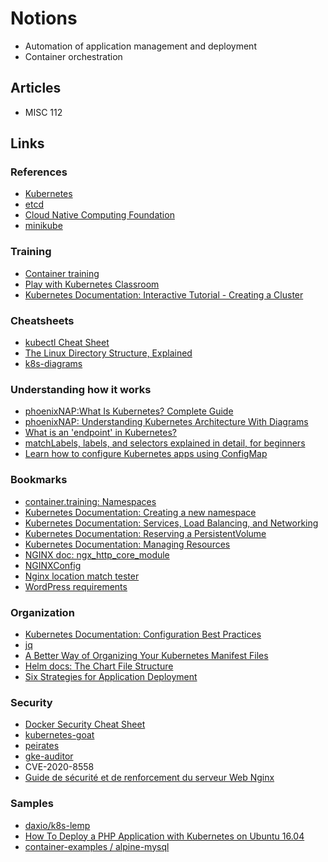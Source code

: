 # Notions

- Automation of application management and deployment
- Container orchestration

## Articles

- MISC 112

## Links

### References

- [Kubernetes](https://kubernetes.io/)
- [etcd](https://etcd.io/)
- [Cloud Native Computing Foundation](https://www.cncf.io/)
- [minikube](https://minikube.sigs.k8s.io/docs/)

### Training

- [Container training](https://container.training/)
- [Play with Kubernetes Classroom](https://training.play-with-kubernetes.com/)
- [Kubernetes Documentation: Interactive Tutorial - Creating a Cluster](https://kubernetes.io/docs/tutorials/kubernetes-basics/create-cluster/cluster-interactive/)

### Cheatsheets

- [kubectl Cheat Sheet](https://phoenixnap.com/kb/kubectl-commands-cheat-sheet)
- [The Linux Directory Structure, Explained](https://www.howtogeek.com/117435/htg-explains-the-linux-directory-structure-explained/)
- [k8s-diagrams](https://github.com/cloudogu/k8s-diagrams)

### Understanding how it works

- [phoenixNAP:What Is Kubernetes? Complete Guide](https://phoenixnap.com/kb/what-is-kubernetes)
- [phoenixNAP: Understanding Kubernetes Architecture With Diagrams](https://phoenixnap.com/kb/understanding-kubernetes-architecture-diagrams)
- [What is an 'endpoint' in Kubernetes?](https://stackoverflow.com/questions/52857825/what-is-an-endpoint-in-kubernetes)
- [matchLabels, labels, and selectors explained in detail, for beginners](https://medium.com/@zwhitchcox/matchlabels-labels-and-selectors-explained-in-detail-for-beginners-d421bdd05362)
- [Learn how to configure Kubernetes apps using ConfigMap](https://itnext.io/learn-how-to-configure-your-kubernetes-apps-using-the-configmap-object-d8f30f99abeb)

### Bookmarks

- [container.training: Namespaces](https://container.training/kube-selfpaced.yml.html#119)
- [Kubernetes Documentation: Creating a new namespace](https://kubernetes.io/docs/tasks/administer-cluster/namespaces/#creating-a-new-namespace)
- [Kubernetes Documentation: Services, Load Balancing, and Networking](https://kubernetes.io/docs/concepts/services-networking/)
- [Kubernetes Documentation: Reserving a PersistentVolume](https://kubernetes.io/docs/concepts/storage/persistent-volumes/#reserving-a-persistentvolume)
- [Kubernetes Documentation: Managing Resources](https://kubernetes.io/docs/concepts/cluster-administration/manage-deployment/)
- [NGINX doc: ngx_http_core_module](https://nginx.org/en/docs/http/ngx_http_core_module.html)
- [NGINXConfig](https://www.digitalocean.com/community/tools/nginx)
- [Nginx location match tester](https://nginx.viraptor.info/)
- [WordPress requirements](https://wordpress.org/about/requirements/)

### Organization

- [Kubernetes Documentation: Configuration Best Practices](https://kubernetes.io/docs/concepts/configuration/overview/)
- [jq](https://stedolan.github.io/jq/)
- [A Better Way of Organizing Your Kubernetes Manifest Files](https://boxunix.com/2020/05/15/a-better-way-of-organizing-your-kubernetes-manifest-files/)
- [Helm docs: The Chart File Structure](https://helm.sh/docs/topics/charts/)
- [Six Strategies for Application Deployment](https://thenewstack.io/deployment-strategies/)

### Security

- [Docker Security Cheat Sheet](https://cheatsheetseries.owasp.org/cheatsheets/Docker_Security_Cheat_Sheet.html)
- [kubernetes-goat](https://github.com/madhuakula/kubernetes-goat)
- [peirates](https://github.com/inguardians/peirates)
- [gke-auditor](https://github.com/google/gke-auditor)
- CVE-2020-8558
- [Guide de sécurité et de renforcement du serveur Web Nginx](https://geekflare.com/fr/nginx-webserver-security-hardening-guide/)

### Samples

- [daxio/k8s-lemp](https://github.com/daxio/k8s-lemp)
- [How To Deploy a PHP Application with Kubernetes on Ubuntu 16.04](https://www.digitalocean.com/community/tutorials/how-to-deploy-a-php-application-with-kubernetes-on-ubuntu-16-04)
- [ container-examples / alpine-mysql](https://github.com/container-examples/alpine-mysql/)
